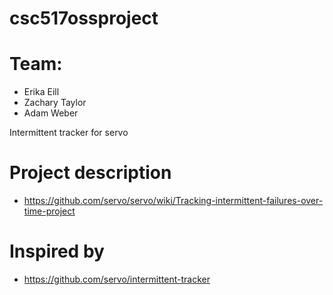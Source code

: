 # csc517ossproject

# Team:
* Erika Eill
* Zachary Taylor
* Adam Weber

Intermittent tracker for servo

# Project description
* https://github.com/servo/servo/wiki/Tracking-intermittent-failures-over-time-project

# Inspired by 
* https://github.com/servo/intermittent-tracker


